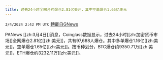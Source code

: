 ```yaml
---
title: 过去24小时全网合约爆仓2.81亿美元，其中空单爆仓1.65亿美元
---
```

`3/4/2024 2:43 PM UTC` [轉載自GNews](https://gnews.org/articles/2364009)

PANews [[zh:3月4日]]消息，Coinglass数据显示，过去24小时[[zh:加密货币市场]]全网爆仓2.81亿[[zh:美元]]，共有97,688人爆仓。其中多单爆仓1.16亿[[zh:美元]]，空单爆仓1.65亿[[zh:美元]]。按币种划分，BTC爆仓约9350.71万[[zh:美元]]，ETH爆仓约3232.11万[[zh:美元]]。
